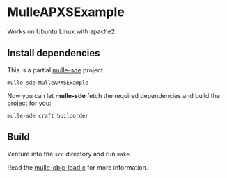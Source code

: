 # MulleAPXSExample

Works on Ubuntu Linux with apache2


## Install dependencies

This is a partial [mulle-sde](https://mulle-sde.github.io/) project.


```
mulle-sde MulleAPXSExample
```

Now you can let **mulle-sde** fetch the required dependencies and build the 
project for you:

```
mulle-sde craft buildorder
```


## Build

Venture into the `src` directory and run `make`.

Read the [mulle-objc-load.c](src/mulle-objc-load.c) for more information.

